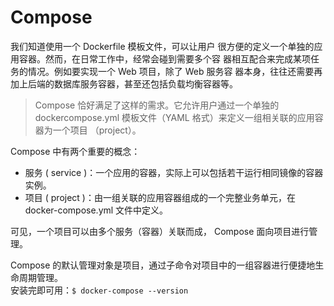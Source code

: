 # Compose
我们知道使用一个 Dockerfile 模板文件，可以让用户
很方便的定义一个单独的应用容器。然而，在日常工作中，经常会碰到需要多个容
器相互配合来完成某项任务的情况。例如要实现一个 Web 项目，除了 Web 服务容
器本身，往往还需要再加上后端的数据库服务容器，甚至还包括负载均衡容器等。
>Compose 恰好满足了这样的需求。它允许用户通过一个单独的 dockercompose.yml 模板文件（YAML 格式）来定义一组相关联的应用容器为一个项目
 （project）。
 
 Compose 中有两个重要的概念：
 * 服务 ( service )：一个应用的容器，实际上可以包括若干运行相同镜像的容器实例。
 * 项目 ( project )：由一组关联的应用容器组成的一个完整业务单元，在docker-compose.yml 文件中定义。
 
 可见，一个项目可以由多个服务（容器）关联而成， Compose 面向项目进行管
 理。
 
 Compose 的默认管理对象是项目，通过子命令对项目中的一组容器进行便捷地生命周期管理。  
 安装完即可用：`$ docker-compose --version`
 
 